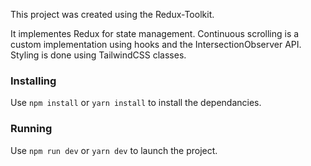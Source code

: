 This project was created using the Redux-Toolkit.

It implementes Redux for state management.
Continuous scrolling is a custom implementation using hooks and the IntersectionObserver API.
Styling is done using TailwindCSS classes.

### Installing

Use `npm install` or `yarn install` to install the dependancies.

### Running

Use `npm run dev` or `yarn dev` to launch the project.
